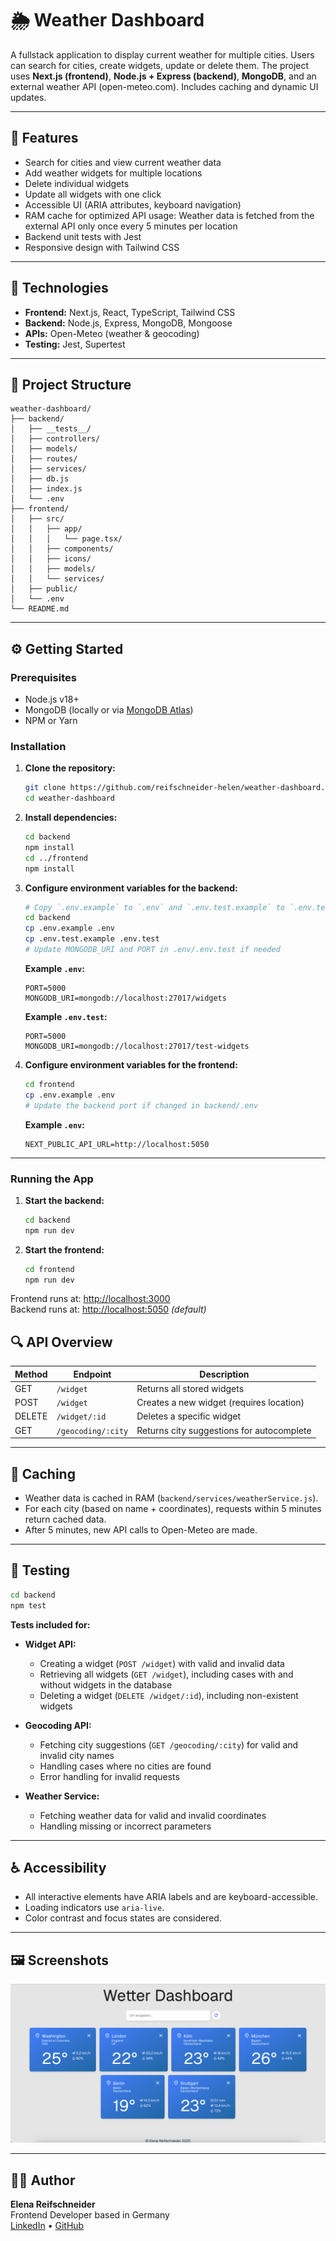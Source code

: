 # 🌦️ Weather Dashboard

A fullstack application to display current weather for multiple cities. Users can search for cities, create widgets, update or delete them. The project uses **Next.js (frontend)**, **Node.js + Express (backend)**, **MongoDB**, and an external weather API (open-meteo.com). Includes caching and dynamic UI updates.

---

## 🚀 Features

- Search for cities and view current weather data
- Add weather widgets for multiple locations
- Delete individual widgets
- Update all widgets with one click
- Accessible UI (ARIA attributes, keyboard navigation)
- RAM cache for optimized API usage: Weather data is fetched from the external API only once every 5 minutes per location
- Backend unit tests with Jest
- Responsive design with Tailwind CSS

---

## 🧰 Technologies

- **Frontend:** Next.js, React, TypeScript, Tailwind CSS
- **Backend:** Node.js, Express, MongoDB, Mongoose
- **APIs:** Open-Meteo (weather & geocoding)
- **Testing:** Jest, Supertest

---

## 📁 Project Structure

```
weather-dashboard/
├── backend/
│   ├── __tests__/
│   ├── controllers/
│   ├── models/
│   ├── routes/
│   ├── services/
│   ├── db.js
│   ├── index.js
│   └── .env
├── frontend/
│   ├── src/
│   │   ├── app/
│   │   │   └── page.tsx/
│   │   ├── components/
│   │   ├── icons/
│   │   ├── models/
│   │   └── services/
│   ├── public/
│   └── .env
└── README.md
```

---

## ⚙️ Getting Started

### Prerequisites

- Node.js v18+
- MongoDB (locally or via [MongoDB Atlas](https://www.mongodb.com/cloud/atlas))
- NPM or Yarn

### Installation

1. **Clone the repository:**

   ```bash
   git clone https://github.com/reifschneider-helen/weather-dashboard.git
   cd weather-dashboard
   ```

2. **Install dependencies:**

   ```bash
   cd backend
   npm install
   cd ../frontend
   npm install
   ```

3. **Configure environment variables for the backend:**

   ```bash
   # Copy `.env.example` to `.env` and `.env.test.example` to `.env.test` in `backend`
   cd backend
   cp .env.example .env
   cp .env.test.example .env.test
   # Update MONGODB_URI and PORT in .env/.env.test if needed
   ```

   **Example `.env`:**

   ```
   PORT=5000
   MONGODB_URI=mongodb://localhost:27017/widgets
   ```

   **Example `.env.test`:**

   ```
   PORT=5000
   MONGODB_URI=mongodb://localhost:27017/test-widgets
   ```

4. **Configure environment variables for the frontend:**

   ```bash
   cd frontend
   cp .env.example .env
   # Update the backend port if changed in backend/.env
   ```

   **Example `.env`:**

   ```
   NEXT_PUBLIC_API_URL=http://localhost:5050
   ```

---

### Running the App

1. **Start the backend:**

   ```bash
   cd backend
   npm run dev
   ```

2. **Start the frontend:**
   ```bash
   cd frontend
   npm run dev
   ```

Frontend runs at: [http://localhost:3000](http://localhost:3000)  
Backend runs at: [http://localhost:5050](http://localhost:5050) _(default)_

## 🔍 API Overview

| Method | Endpoint           | Description                               |
| ------ | ------------------ | ----------------------------------------- |
| GET    | `/widget`          | Returns all stored widgets                |
| POST   | `/widget`          | Creates a new widget (requires location)  |
| DELETE | `/widget/:id`      | Deletes a specific widget                 |
| GET    | `/geocoding/:city` | Returns city suggestions for autocomplete |

---

## 🧠 Caching

- Weather data is cached in RAM (`backend/services/weatherService.js`).
- For each city (based on name + coordinates), requests within 5 minutes return cached data.
- After 5 minutes, new API calls to Open-Meteo are made.

---

## 🧪 Testing

```bash
cd backend
npm test
```

**Tests included for:**

- **Widget API:**

  - Creating a widget (`POST /widget`) with valid and invalid data
  - Retrieving all widgets (`GET /widget`), including cases with and without widgets in the database
  - Deleting a widget (`DELETE /widget/:id`), including non-existent widgets

- **Geocoding API:**

  - Fetching city suggestions (`GET /geocoding/:city`) for valid and invalid city names
  - Handling cases where no cities are found
  - Error handling for invalid requests

- **Weather Service:**
  - Fetching weather data for valid and invalid coordinates
  - Handling missing or incorrect parameters

---

## ♿ Accessibility

- All interactive elements have ARIA labels and are keyboard-accessible.
- Loading indicators use `aria-live`.
- Color contrast and focus states are considered.

---

## 🖼️ Screenshots

![Weather Dashboard Screenshot](./frontend/public/app-screenshot.png)

---

## 👩‍💻 Author

**Elena Reifschneider**  
Frontend Developer based in Germany  
[LinkedIn](https://www.linkedin.com/in/elena-reifschneider/) • [GitHub](https://github.com/reifschneider-helen)
